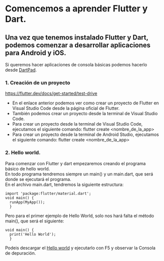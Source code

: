 # Comencemos a aprender Flutter y Dart.

## Una vez que tenemos instalado Flutter y Dart, podemos comenzar a desarrollar aplicaciones para Android y iOS.

Si queremos hacer aplicaciones de consola básicas podemos hacerlo desde [DartPad](https://dartpad.dev/).

### 1. Creación de un proyecto
https://flutter.dev/docs/get-started/test-drive

- En el enlace anterior podemos ver como crear un proyecto de Flutter en Visual Studio Code desde la página oficial de Flutter.
- También podemos crear un proyecto desde la terminal de Visual Studio Code.
- Para crear un proyecto desde la terminal de Visual Studio Code, ejecutamos el siguiente comando:
  flutter create <nombre_de_la_app>
- Para crear un proyecto desde la terminal de Android Studio, ejecutamos el siguiente comando:
  flutter create <nombre_de_la_app>

### 2. Hello world.
Para comenzar con Flutter y dart empezaremos creando el programa básico de hello world.<br>
En todo programa tendremos siempre un main() y un main.dart, que será donde se ejecutará el programa.<br>
En el archivo main.dart, tendremos la siguiente estructura:
```
import 'package:flutter/material.dart';
void main() {
  runApp(MyApp());
  }
```
Pero para el primer ejemplo de Hello World, solo nos hará falta el método main(), que será el siguiente:
    
```
void main() {
  print('Hello World');
  }
```

Podeis descargar el [Hello world](Codigo/01_Hello_world.dart) y ejecutarlo con F5 y observar la Consola de depuración.